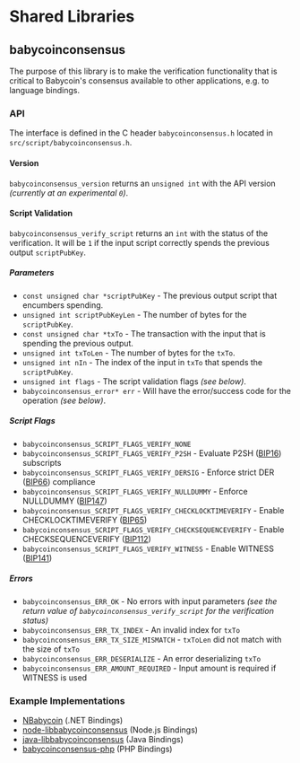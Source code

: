 Shared Libraries
================

## babycoinconsensus

The purpose of this library is to make the verification functionality that is critical to Babycoin's consensus available to other applications, e.g. to language bindings.

### API

The interface is defined in the C header `babycoinconsensus.h` located in  `src/script/babycoinconsensus.h`.

#### Version

`babycoinconsensus_version` returns an `unsigned int` with the API version *(currently at an experimental `0`)*.

#### Script Validation

`babycoinconsensus_verify_script` returns an `int` with the status of the verification. It will be `1` if the input script correctly spends the previous output `scriptPubKey`.

##### Parameters
- `const unsigned char *scriptPubKey` - The previous output script that encumbers spending.
- `unsigned int scriptPubKeyLen` - The number of bytes for the `scriptPubKey`.
- `const unsigned char *txTo` - The transaction with the input that is spending the previous output.
- `unsigned int txToLen` - The number of bytes for the `txTo`.
- `unsigned int nIn` - The index of the input in `txTo` that spends the `scriptPubKey`.
- `unsigned int flags` - The script validation flags *(see below)*.
- `babycoinconsensus_error* err` - Will have the error/success code for the operation *(see below)*.

##### Script Flags
- `babycoinconsensus_SCRIPT_FLAGS_VERIFY_NONE`
- `babycoinconsensus_SCRIPT_FLAGS_VERIFY_P2SH` - Evaluate P2SH ([BIP16](https://github.com/babycoin/bips/blob/master/bip-0016.mediawiki)) subscripts
- `babycoinconsensus_SCRIPT_FLAGS_VERIFY_DERSIG` - Enforce strict DER ([BIP66](https://github.com/babycoin/bips/blob/master/bip-0066.mediawiki)) compliance
- `babycoinconsensus_SCRIPT_FLAGS_VERIFY_NULLDUMMY` - Enforce NULLDUMMY ([BIP147](https://github.com/babycoin/bips/blob/master/bip-0147.mediawiki))
- `babycoinconsensus_SCRIPT_FLAGS_VERIFY_CHECKLOCKTIMEVERIFY` - Enable CHECKLOCKTIMEVERIFY ([BIP65](https://github.com/babycoin/bips/blob/master/bip-0065.mediawiki))
- `babycoinconsensus_SCRIPT_FLAGS_VERIFY_CHECKSEQUENCEVERIFY` - Enable CHECKSEQUENCEVERIFY ([BIP112](https://github.com/babycoin/bips/blob/master/bip-0112.mediawiki))
- `babycoinconsensus_SCRIPT_FLAGS_VERIFY_WITNESS` - Enable WITNESS ([BIP141](https://github.com/babycoin/bips/blob/master/bip-0141.mediawiki))

##### Errors
- `babycoinconsensus_ERR_OK` - No errors with input parameters *(see the return value of `babycoinconsensus_verify_script` for the verification status)*
- `babycoinconsensus_ERR_TX_INDEX` - An invalid index for `txTo`
- `babycoinconsensus_ERR_TX_SIZE_MISMATCH` - `txToLen` did not match with the size of `txTo`
- `babycoinconsensus_ERR_DESERIALIZE` - An error deserializing `txTo`
- `babycoinconsensus_ERR_AMOUNT_REQUIRED` - Input amount is required if WITNESS is used

### Example Implementations
- [NBabycoin](https://github.com/NicolasDorier/NBabycoin/blob/master/NBabycoin/Script.cs#L814) (.NET Bindings)
- [node-libbabycoinconsensus](https://github.com/bitpay/node-libbabycoinconsensus) (Node.js Bindings)
- [java-libbabycoinconsensus](https://github.com/dexX7/java-libbabycoinconsensus) (Java Bindings)
- [babycoinconsensus-php](https://github.com/Bit-Wasp/babycoinconsensus-php) (PHP Bindings)
